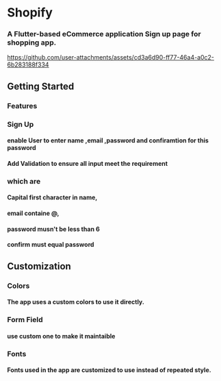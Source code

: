 # Shopify
### A Flutter-based eCommerce application Sign up page for shopping app.


https://github.com/user-attachments/assets/cd3a6d90-ff77-46a4-a0c2-6b283188f334


## Getting Started
### Features
### Sign Up
#### enable User to enter name ,email ,password and confiramtion for this password 
#### Add Validation to ensure all input meet the requirement
###  which are
#### Capital first character in name,
#### email containe @,
#### password musn't be less than 6
#### confirm  must equal password

## Customization
### Colors
#### The app uses a custom colors to use it directly.
### Form Field 
#### use custom one to make it maintaible 

### Fonts
#### Fonts used in the app are customized to use instead of repeated style.


